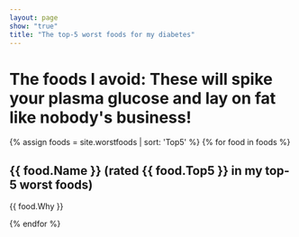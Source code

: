 ```yaml
---
layout: page
show: "true"
title: "The top-5 worst foods for my diabetes"
---
```


# The foods I avoid: These will spike your plasma glucose and lay on fat like nobody's business!

{% assign foods = site.worstfoods | sort: 'Top5' %}
{% for food in foods %}

## {{ food.Name }} (rated {{ food.Top5 }} in my top-5 worst foods)  

{{ food.Why }}

{% endfor %}

<p style="clear: both;">&nbsp;</p>

